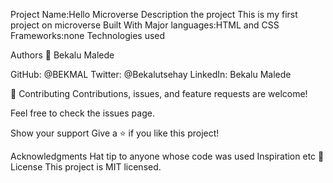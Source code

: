Project Name:Hello Microverse
Description the project
This is my first project on microverse
Built With
Major languages:HTML and CSS
Frameworks:none
Technologies used

Authors
👤 Bekalu Malede

GitHub: @BEKMAL
Twitter: @Bekalutsehay
LinkedIn: Bekalu Malede

🤝 Contributing
Contributions, issues, and feature requests are welcome!

Feel free to check the issues page.

Show your support
Give a ⭐️ if you like this project!

Acknowledgments
Hat tip to anyone whose code was used
Inspiration
etc
📝 License
This project is MIT licensed.
